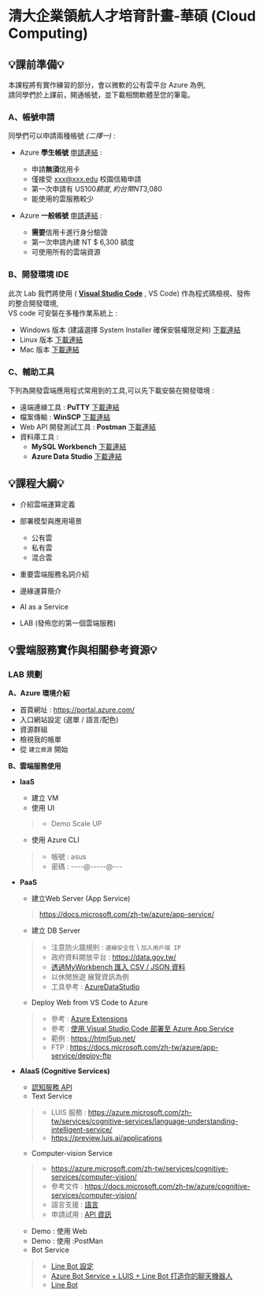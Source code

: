 # 清大企業領航人才培育計畫-華碩 (Cloud Computing)

## 💡課前準備💡

本課程將有實作練習的部分，會以微軟的公有雲平台 Azure 為例,  
請同學們於上課前，開通帳號，並下載相關軟體至您的筆電。

### A、帳號申請 ###

同學們可以申請兩種帳號 *(二擇一)* :

- Azure **學生帳號** [申請連結](https://azure.microsoft.com/zh-tw/free/students/) :  
  - 申請**無須**信用卡  
  - 僅接受 xxx@xxx.edu 校園信箱申請  
  - 第一次申請有 US$100 額度 , 約台幣 NT$3,080
  - 能使用的雲服務較少

- Azure **一般帳號** [申請連結](https://azure.microsoft.com/zh-tw/free/) :  
  - **需要**信用卡進行身分驗證  
  - 第一次申請內建 NT $ 6,300 額度
  - 可使用所有的雲端資源
  
### B、開發環境 IDE ### 

此次 Lab 我們將使用 ( **[Visual Studio Code](https://code.visualstudio.com/)** , VS Code) 作為程式碼檢視、發佈的整合開發環境,  
VS code 可安裝在多種作業系統上 :  
- Windows 版本 (建議選擇 System Installer 確保安裝權限足夠) [下載連結](https://code.visualstudio.com/Download)
- Linux 版本 [下載連結](https://code.visualstudio.com/Download)
- Mac 版本 [下載連結](https://code.visualstudio.com/Download)


### C、輔助工具 ### 

下列為開發雲端應用程式常用到的工具,可以先下載安裝在開發環境 :  

- 遠端連線工具 : **PuTTY** [下載連結](https://www.chiark.greenend.org.uk/~sgtatham/putty/latest.html)
- 檔案傳輸 : **WinSCP** [下載連結](https://winscp.net/eng/download.php)
- Web API 開發測試工具 : **Postman** [下載連結](https://www.getpostman.com/postman)
- 資料庫工具 : 
  - **MySQL Workbench** [下載連結](https://dev.mysql.com/downloads/workbench/)
  - **Azure Data Studio** [下載連結](https://docs.microsoft.com/zh-tw/sql/azure-data-studio/what-is?view=sql-server-ver15)


## 💡課程大綱💡
- 介紹雲端運算定義
- 部署模型與應用場景  
  - 公有雲
  - 私有雲
  - 混合雲
 
- 重要雲端服務名詞介紹
- 邊緣運算簡介
- AI as a Service
- LAB (發佈您的第一個雲端服務)


## 💡雲端服務實作與相關參考資源💡

### LAB 規劃

**A、Azure 環境介紹**

 - 首頁網址 :  https://portal.azure.com/
 - 入口網站設定 (選單 / 語言/配色)
 - 資源群組
 - 檢視我的帳單
 - 從 `建立資源` 開始

**B、雲端服務使用**

  - **IaaS**  
    - 建立 VM
    - 使用 UI
     >- Demo Scale UP 
    - 使用 Azure CLI
     >- 帳號 : asus  
     >- 密碼 : ----@-----@---

  - **PaaS**
    - 建立Web Server (App Service)
     > https://docs.microsoft.com/zh-tw/azure/app-service/
     
    - 建立 DB Server
     >- 注意防火牆規則 : `連線安全性`  \ `加入用戶端 IP`  
     >- 政府資料開放平台 : https://data.gov.tw/  
     >- [透過MyWorkbench 匯入 CSV / JSON 資料](https://www.itread01.com/content/1549318893.html)  
     >- 以休閒旅遊 展覽資訊為例  
     >- 工具參考  :  [AzureDataStudio](https://docs.microsoft.com/zh-tw/sql/azure-data-studio/what-is?view=sql-server-ver15)  
     
    - Deploy Web from VS Code to Azure
     >- 參考 : [Azure Extensions](https://code.visualstudio.com/docs/azure/extensions)  
     >- 參考 : [使用 Visual Studio Code 部署至 Azure App Service](https://docs.microsoft.com/zh-tw/azure/javascript/tutorial-vscode-azure-app-service-node-01)  
     >- 範例 : https://html5up.net/  
     >- FTP : https://docs.microsoft.com/zh-tw/azure/app-service/deploy-ftp  

  - **AIaaS (Cognitive Services)**  
    - [認知服務 API](https://azure.microsoft.com/zh-tw/services/cognitive-services/)  
    - Text Service  
     >- LUIS 服務 : https://azure.microsoft.com/zh-tw/services/cognitive-services/language-understanding-intelligent-service/  
     >- https://preview.luis.ai/applications  
    - Computer-vision Service  
     >- https://azure.microsoft.com/zh-tw/services/cognitive-services/computer-vision/  
     >- 參考文件 : https://docs.microsoft.com/zh-tw/azure/cognitive-services/computer-vision/  
     >- 語言支援 : [語言](https://docs.microsoft.com/zh-tw/azure/cognitive-services/computer-vision/language-support)  
     >- 申請試用 :  [API 資訊](https://azure.microsoft.com/zh-tw/try/cognitive-services/my-apis/?apiSlug=computer-vision)  
    - Demo : 使用 Web  
    - Demo : 使用 :PostMan
    - Bot Service  
     >- [Line Bot 設定](https://docs.microsoft.com/zh-tw/azure/bot-service/bot-service-channel-connect-line?view=azure-bot-service-4.0) 
     >- [Azure Bot Service + LUIS + Line Bot 打造你的聊天機器人](https://medium.com/@starcaspar/azure-bot-service-luis-line-bot-%E6%89%93%E9%80%A0%E4%BD%A0%E7%9A%84%E8%81%8A%E5%A4%A9%E6%A9%9F%E5%99%A8%E4%BA%BA-3bbfe9893fd0)  
     >- [Line Bot](http://studyhost.blogspot.com/2019/03/bot-frameworkline-bot.html)

